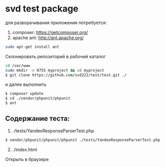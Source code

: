 # svd test package

для разворачивания приложения потребуется:
1) composer: https://getcomposer.org/
2) apache ant: http://ant.apache.org/ 

```bash
sudo apt-get install ant
```

Склонировать репозиторий в рабочий каталог

```bash
cd /var/www
sudo mkdir -m 0755 myproject && cd myproject
$ git clone https://github.com/svd222/test/test.git ./ 
```
 
 и далее выполнить

```bash
$ composer update
$ cd ./vendor/phpunit/phpunit
$ ant
```

## Содержание теста:

1. ./tests/YandexResponseParserTest.php 

```bash
$ vendor/phpunit/phpunit/phpunit ./tests/YandexResponseParserTest.php
```

2. ./index.html

Открыть в браузере


